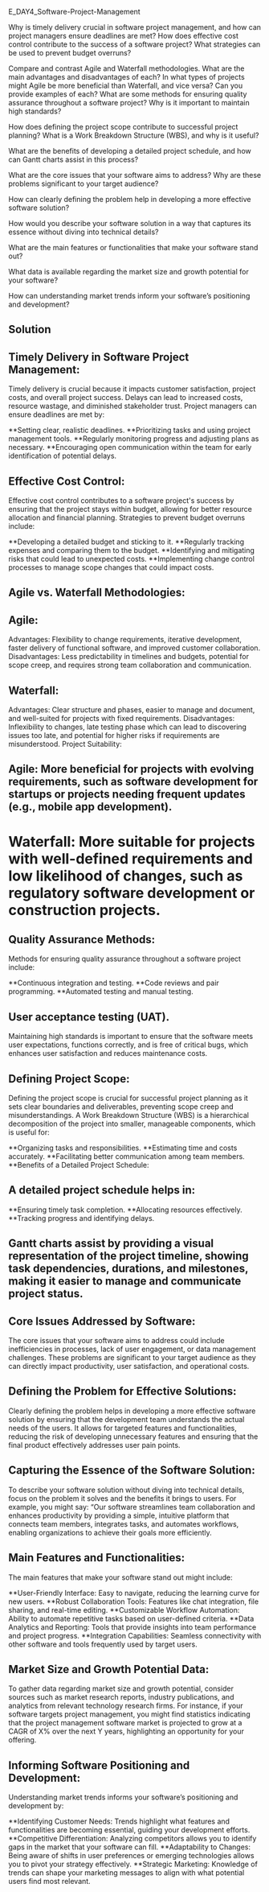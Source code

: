 E_DAY4_Software-Project-Management

Why is timely delivery crucial in software project management, and how can project managers ensure deadlines are met?
How does effective cost control contribute to the success of a software project? What strategies can be used to prevent budget overruns?

Compare and contrast Agile and Waterfall methodologies. What are the main advantages and disadvantages of each?
In what types of projects might Agile be more beneficial than Waterfall, and vice versa? Can you provide examples of each?
What are some methods for ensuring quality assurance throughout a software project? Why is it important to maintain high standards?

How does defining the project scope contribute to successful project planning? What is a Work Breakdown Structure (WBS), and why is it useful?


What are the benefits of developing a detailed project schedule, and how can Gantt charts assist in this process?

What are the core issues that your software aims to address? Why are these problems significant to your target audience?

How can clearly defining the problem help in developing a more effective software solution?

How would you describe your software solution in a way that captures its essence without diving into technical details?

What are the main features or functionalities that make your software stand out?

What data is available regarding the market size and growth potential for your software?

How can understanding market trends inform your software’s positioning and development?

## Solution

## Timely Delivery in Software Project Management:
Timely delivery is crucial because it impacts customer satisfaction, project costs, and overall project success. Delays can lead to increased costs, resource wastage, and diminished stakeholder trust. Project managers can ensure deadlines are met by:

**Setting clear, realistic deadlines.
**Prioritizing tasks and using project management tools.
**Regularly monitoring progress and adjusting plans as necessary.
**Encouraging open communication within the team for early identification of potential delays.

## Effective Cost Control:
Effective cost control contributes to a software project's success by ensuring that the project stays within budget, allowing for better resource allocation and financial planning. Strategies to prevent budget overruns include:

**Developing a detailed budget and sticking to it.
**Regularly tracking expenses and comparing them to the budget.
**Identifying and mitigating risks that could lead to unexpected costs.
**Implementing change control processes to manage scope changes that could impact costs.

## Agile vs. Waterfall Methodologies:

## Agile:
Advantages: Flexibility to change requirements, iterative development, faster delivery of functional software, and improved customer collaboration.
Disadvantages: Less predictability in timelines and budgets, potential for scope creep, and requires strong team collaboration and communication.
## Waterfall:
Advantages: Clear structure and phases, easier to manage and document, and well-suited for projects with fixed requirements.
Disadvantages: Inflexibility to changes, late testing phase which can lead to discovering issues too late, and potential for higher risks if requirements are misunderstood.
Project Suitability:

## Agile: More beneficial for projects with evolving requirements, such as software development for startups or projects needing frequent updates (e.g., mobile app development).
# Waterfall: More suitable for projects with well-defined requirements and low likelihood of changes, such as regulatory software development or construction projects.

## Quality Assurance Methods:
Methods for ensuring quality assurance throughout a software project include:

**Continuous integration and testing.
**Code reviews and pair programming.
**Automated testing and manual testing.

## User acceptance testing (UAT).
Maintaining high standards is important to ensure that the software meets user expectations, functions correctly, and is free of critical bugs, which enhances user satisfaction and reduces maintenance costs.

## Defining Project Scope:
Defining the project scope is crucial for successful project planning as it sets clear boundaries and deliverables, preventing scope creep and misunderstandings. A Work Breakdown Structure (WBS) is a hierarchical decomposition of the project into smaller, manageable components, which is useful for:

**Organizing tasks and responsibilities.
**Estimating time and costs accurately.
**Facilitating better communication among team members.
**Benefits of a Detailed Project Schedule:

## A detailed project schedule helps in:

**Ensuring timely task completion.
**Allocating resources effectively.
**Tracking progress and identifying delays.

## Gantt charts assist by providing a visual representation of the project timeline, showing task dependencies, durations, and milestones, making it easier to manage and communicate project status.

## Core Issues Addressed by Software:
The core issues that your software aims to address could include inefficiencies in processes, lack of user engagement, or data management challenges. These problems are significant to your target audience as they can directly impact productivity, user satisfaction, and operational costs.

## Defining the Problem for Effective Solutions:
Clearly defining the problem helps in developing a more effective software solution by ensuring that the development team understands the actual needs of the users. It allows for targeted features and functionalities, reducing the risk of developing unnecessary features and ensuring that the final product effectively addresses user pain points.

## Capturing the Essence of the Software Solution:
To describe your software solution without diving into technical details, focus on the problem it solves and the benefits it brings to users. For example, you might say: “Our software streamlines team collaboration and enhances productivity by providing a simple, intuitive platform that connects team members, integrates tasks, and automates workflows, enabling organizations to achieve their goals more efficiently.

## Main Features and Functionalities:
The main features that make your software stand out might include:

**User-Friendly Interface: Easy to navigate, reducing the learning curve for new users.
**Robust Collaboration Tools: Features like chat integration, file sharing, and real-time editing.
**Customizable Workflow Automation: Ability to automate repetitive tasks based on user-defined criteria.
**Data Analytics and Reporting: Tools that provide insights into team performance and project progress.
**Integration Capabilities: Seamless connectivity with other software and tools frequently used by target users.

## Market Size and Growth Potential Data:
To gather data regarding market size and growth potential, consider sources such as market research reports, industry publications, and analytics from relevant technology research firms. For instance, if your software targets project management, you might find statistics indicating that the project management software market is projected to grow at a CAGR of X% over the next Y years, highlighting an opportunity for your offering.

## Informing Software Positioning and Development:
Understanding market trends informs your software’s positioning and development by:

**Identifying Customer Needs: Trends highlight what features and functionalities are becoming essential, guiding your development efforts.
**Competitive Differentiation: Analyzing competitors allows you to identify gaps in the market that your software can fill.
**Adaptability to Changes: Being aware of shifts in user preferences or emerging technologies allows you to pivot your strategy effectively.
**Strategic Marketing: Knowledge of trends can shape your marketing messages to align with what potential users find most relevant.

